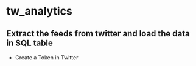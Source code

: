 # tw_analytics
## Extract the feeds from twitter and load the data in SQL table
* Create a Token in Twitter
